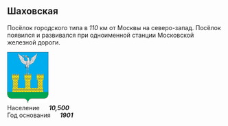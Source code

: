 <!--2021-10-26 00:36:01-->
## Шаховская
Посёлок городского типа в *110* км от Москвы на северо-запад.
Посёлок появился и развивался при одноименной станции Московской железной дороги.

<img src="./Shahovskaya.gif" width="96px"><br>
Население &emsp; ***10,500*** &emsp;<br>
Год&nbsp;основания &emsp; ***1901***